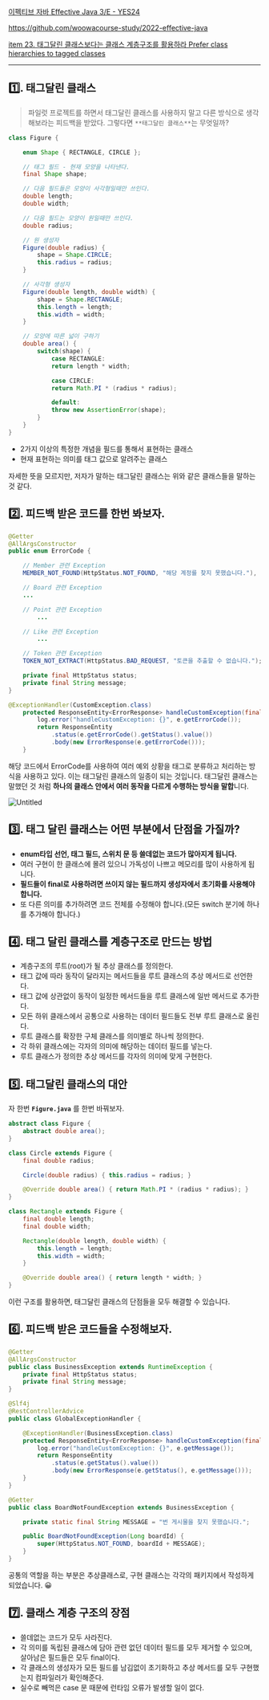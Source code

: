 [이펙티브 자바 Effective Java 3/E - YES24](http://www.yes24.com/Product/Goods/65551284)

https://github.com/woowacourse-study/2022-effective-java

[item 23. 태그달린 클래스보다는 클래스 계층구조를 활용하라 Prefer class hierarchies to tagged classes](https://sihyung92.oopy.io/java/effective-java/23)

---

## 1️⃣. 태그달린 클래스

> 파일럿 프로젝트를 하면서 태그달린 클래스를 사용하지 말고 다른 방식으로 생각해보라는 피드백을 받았다. 그렇다면 `**태그달린 클래스**`는 무엇일까?
>

```java
class Figure {

	enum Shape { RECTANGLE, CIRCLE };

	// 태그 필드 - 현재 모양을 나타낸다.
	final Shape shape;

	// 다음 필드들은 모양이 사각형일때만 쓰인다.
	double length;
	double width;

	// 다음 필드는 모양이 원일때만 쓰인다.
	double radius;

	// 원 생성자
	Figure(double radius) {
		shape = Shape.CIRCLE;
		this.radius = radius;
	}

	// 사각형 생성자
	Figure(double length, double width) {
		shape = Shape.RECTANGLE;
		this.length = length;
		this.width = width;
	}

	// 모양에 따른 넓이 구하기
	double area() {
		switch(shape) {
			case RECTANGLE:
			return length * width;

			case CIRCLE:
			return Math.PI * (radius * radius);

			default:
			throw new AssertionError(shape);
		}
	}
}
```

- 2가지 이상의 특정한 개념을 필드를 통해서 표현하는 클래스
- 현재 표현하는 의미를 태그 값으로 알려주는 클래스

자세한 뜻을 모르지만, 저자가 말하는 태그달린 클래스는 위와 같은 클래스들을 말하는 것 같다.

## 2️⃣. 피드백 받은 코드를 한번 봐보자.

```java
@Getter
@AllArgsConstructor
public enum ErrorCode {

    // Member 관련 Exception
    MEMBER_NOT_FOUND(HttpStatus.NOT_FOUND, "해당 계정를 찾지 못했습니다."),

    // Board 관련 Exception
    ...

    // Point 관련 Exception
		...

    // Like 관련 Exception
		...

    // Token 관련 Exception
    TOKEN_NOT_EXTRACT(HttpStatus.BAD_REQUEST, "토큰을 추출할 수 없습니다.");

    private final HttpStatus status;
    private final String message;
}
```

```java
@ExceptionHandler(CustomException.class)
    protected ResponseEntity<ErrorResponse> handleCustomException(final CustomException e) {
        log.error("handleCustomException: {}", e.getErrorCode());
        return ResponseEntity
            .status(e.getErrorCode().getStatus().value())
            .body(new ErrorResponse(e.getErrorCode()));
    }
```

해당 코드에서 ErrorCode를 사용하여 여러 예외 상황을 태그로 분류하고 처리하는 방식을 사용하고 있다. 이는 태그달린 클래스의 일종이 되는 것입니다. 태그달린 클래스는 말했던 것 처럼 **하나의 클래스 안에서 여러 동작을 다르게 수행하는 방식을 말합**니다.

![Untitled](https://s3-us-west-2.amazonaws.com/secure.notion-static.com/b6ad5bf2-7595-456f-a428-b64169581a74/Untitled.png)

## 3️⃣. 태그 달린 클래스는 어떤 부분에서 단점을 가질까?

- **enum타입 선언, 태그 필드, 스위치 문 등 쓸데없는 코드가 많아지게 됩니다.**
- 여러 구현이 한 클래스에 몰려 있으니 가독성이 나쁘고 메모리를 많이 사용하게 됩니다.
- **필드들이 final로 사용하려면 쓰이지 않는 필드까지 생성자에서 초기화를 사용해야 합니다.**
- 또 다른 의미를 추가하려면 코드 전체를 수정해야 합니다.(모든 switch 분기에 하나를 추가해야 합니다.)

## 4️⃣. 태그 달린 클래스를 계층구조로 만드는 방법

- 계층구조의 루트(root)가 될 추상 클래스를 정의한다.
- 태그 값에 따라 동작이 달라지는 메서드들을 루트 클래스의 추상 메서드로 선언한다.
- 태그 값에 상관없이 동작이 일정한 메서드들을 루트 클래스에 일반 메서드로 추가한다.
- 모든 하위 클래스에서 공통으로 사용하는 데이터 필드들도 전부 루트 클래스로 올린다.
- 루트 클래스를 확장한 구체 클래스를 의미별로 하나씩 정의한다.
- 각 하위 클래스에는 각자의 의미에 해당하는 데이터 필드를 넣는다.
- 루트 클래스가 정의한 추상 메서드를 각자의 의미에 맞게 구현한다.

## 5️⃣. 태그달린 클래스의 대안

자 한번 **`Figure.java`** 를 한번 바꿔보자.

```java
abstract class Figure {
	abstract double area();
}

class Circle extends Figure {
	final double radius;

	Circle(double radius) { this.radius = radius; }

	@Override double area() { return Math.PI * (radius * radius); }
}

class Rectangle extends Figure {
	final double length;
	final double width;

	Rectangle(double length, double width) {
		this.length = length;
		this.width = width;
	}

	@Override double area() { return length * width; }
}
```

이런 구조를 활용하면, 태그달린 클래스의 단점들을 모두 해결할 수 있습니다.

## 6️⃣. 피드백 받은 코드들을 수정해보자.

```java
@Getter
@AllArgsConstructor
public class BusinessException extends RuntimeException {
    private final HttpStatus status;
    private final String message;
}
```

```java
@Slf4j
@RestControllerAdvice
public class GlobalExceptionHandler {

    @ExceptionHandler(BusinessException.class)
    protected ResponseEntity<ErrorResponse> handleCustomException(final BusinessException e) {
        log.error("handleCustomException: {}", e.getMessage());
        return ResponseEntity
            .status(e.getStatus().value())
            .body(new ErrorResponse(e.getStatus(), e.getMessage()));
    }
}
```

```java
@Getter
public class BoardNotFoundException extends BusinessException {

    private static final String MESSAGE = "번 게시물을 찾지 못했습니다.";

    public BoardNotFoundException(Long boardId) {
        super(HttpStatus.NOT_FOUND, boardId + MESSAGE);
    }
}
```

공통의 역할을 하는 부분은 추상클래스로, 구현 클래스는 각각의 패키지에서 작성하게 되었습니다. 😀

## 7️⃣. 클래스 계층 구조의 장점

- 쓸데없는 코드가 모두 사라진다.
- 각 의미를 독립된 클래스에 담아 관련 없던 데이터 필드를 모두 제거할 수 있으며, 살아남은 필드들은 모두 final이다.
- 각 클래스의 생성자가 모든 필드를 남김없이 초기화하고 추상 메서드를 모두 구현했는지 컴파일러가 확인해준다.
- 실수로 빼먹은 case 문 때문에 런타임 오류가 발생할 일이 없다.